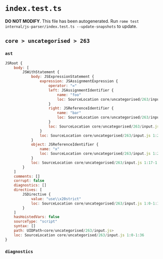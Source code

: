 # `index.test.ts`

**DO NOT MODIFY**. This file has been autogenerated. Run `rome test internal/js-parser/index.test.ts --update-snapshots` to update.

## `core > uncategorised > 263`

### `ast`

```javascript
JSRoot {
	body: [
		JSWithStatement {
			body: JSExpressionStatement {
				expression: JSAssignmentExpression {
					operator: "="
					left: JSAssignmentIdentifier {
						name: "foo"
						loc: SourceLocation core/uncategorised/263/input.js 1:26-1:29 (foo)
					}
					right: JSReferenceIdentifier {
						name: "bar"
						loc: SourceLocation core/uncategorised/263/input.js 1:32-1:35 (bar)
					}
					loc: SourceLocation core/uncategorised/263/input.js 1:26-1:35
				}
				loc: SourceLocation core/uncategorised/263/input.js 1:26-1:36
			}
			object: JSReferenceIdentifier {
				name: "x"
				loc: SourceLocation core/uncategorised/263/input.js 1:23-1:24 (x)
			}
			loc: SourceLocation core/uncategorised/263/input.js 1:17-1:36
		}
	]
	comments: []
	corrupt: false
	diagnostics: []
	directives: [
		JSDirective {
			value: "use\\x20strict"
			loc: SourceLocation core/uncategorised/263/input.js 1:0-1:16
		}
	]
	hasHoistedVars: false
	sourceType: "script"
	syntax: []
	path: UIDPath<core/uncategorised/263/input.js>
	loc: SourceLocation core/uncategorised/263/input.js 1:0-1:36
}
```

### `diagnostics`

```

```
